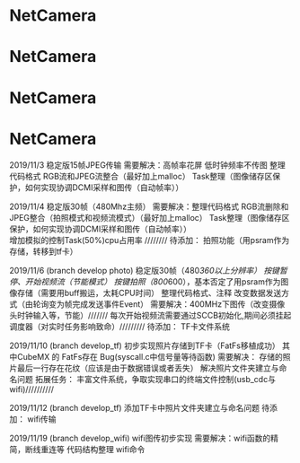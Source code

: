 # NetCamera
# NetCamera
# NetCamera
# NetCamera
   
2019/11/3
稳定版15帧JPEG传输
需要解决：高帧率花屏
         低时钟频率不传图
         整理代码格式
         RGB流和JPEG流整合（最好加上malloc）
         Task整理（图像储存区保护，如何实现协调DCMI采样和图传（自动帧率））
   
   
2019/11/4
稳定版30帧（480Mhz主频）
需要解决：整理代码格式
         RGB流删除和JPEG整合（拍照模式和视频流模式）（最好加上malloc）
         Task整理（图像储存区保护，如何实现协调DCMI采样和图传（自动帧率））   
         增加模拟的控制Task(50%)cpu占用率               ////////
待添加：  拍照功能（用psram作为存储，转移到tf卡）

2019/11/6       (branch develop photo)
稳定版30帧（480*360以上分辨率）
按键暂停、开始视频流（节能模式）
按键拍照（800*600），基本否定了用psram作为图像存储（需要用buff搬运，太耗CPU时间）
整理代码格式、注释
改变数据发送方式（由轮询变为帧完成发送事件Event）
需要解决：400MHz下图传（改变摄像头时钟输入等，节能）///////
         每次开始视频流需要通过SCCB初始化,期间必须挂起调度器（对实时任务影响致命）/////////
待添加： TF卡文件系统


2019/11/10       (branch develop_tf)
初步实现照片存储到TF卡（FatFs移植成功）
其中CubeMX 的 FatFs存在 Bug(syscall.c中信号量等待函数)
需要解决： 存储的照片最后一行存在花纹（应该是由于数据错误或者丢失）
          解决照片文件夹建立与命名问题
拓展任务： 丰富文件系统，争取实现串口的终端文件控制(usb_cdc与wifi)//////////


2019/11/12       (branch develop_tf)
添加TF卡中照片文件夹建立与命名问题
待添加： wifi传输


2019/11/19       (branch develop_wifi)
wifi图传初步实现
需要解决：wifi函数的精简，断线重连等
          代码结构整理
          wifi命令
